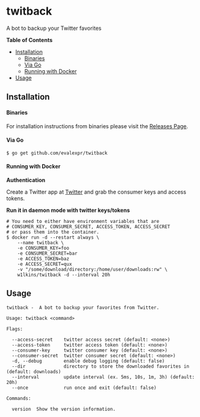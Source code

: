 # twitback

A bot to backup your Twitter favorites

**Table of Contents**

<!-- toc -->

- [Installation](#installation)
    + [Binaries](#binaries)
    + [Via Go](#via-go)
    + [Running with Docker](#running-with-docker)
- [Usage](#usage)

<!-- tocstop -->

## Installation

#### Binaries

For installation instructions from binaries please visit the [Releases Page](https://github.com/evalexpr/twitback/releases).

#### Via Go

```console
$ go get github.com/evalexpr/twitback
```

#### Running with Docker

**Authentication**

Create a Twitter app at [Twitter](https://developer.twitter.com/en/apps) and grab the consumer keys and access tokens.

**Run it in daemon mode with twitter keys/tokens**

```console
# You need to either have environment variables that are
# CONSUMER_KEY, CONSUMER_SECRET, ACCESS_TOKEN, ACCESS_SECRET
# or pass them into the container.
$ docker run -d --restart always \
    --name twitback \
    -e CONSUMER_KEY=foo
    -e CONSUMER_SECRET=bar
    -e ACCESS_TOKEN=baz
    -e ACCESS_SECRET=qux
    -v "/some/download/directory:/home/user/downloads:rw" \
    w1lkins/twitback -d --interval 20h
```

## Usage

```console
twitback -  A bot to backup your favorites from Twitter.

Usage: twitback <command>

Flags:

  --access-secret    twitter access secret (default: <none>)
  --access-token     twitter access token (default: <none>)
  --consumer-key     twitter consumer key (default: <none>)
  --consumer-secret  twitter consumer secret (default: <none>)
  -d, --debug        enable debug logging (default: false)
  --dir              directory to store the downloaded favorites in (default: downloads)
  --interval         update interval (ex. 5ms, 10s, 1m, 3h) (default: 20h)
  --once             run once and exit (default: false)

Commands:

  version  Show the version information.
```
